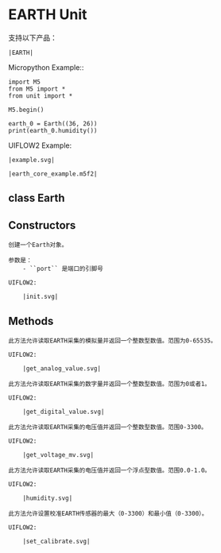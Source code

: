 # EARTH Unit


<!-- .. include:: ../refs/unit.earth.ref -->

支持以下产品：

    |EARTH|


Micropython Example::

    import M5
    from M5 import *
    from unit import *

    M5.begin()

    earth_0 = Earth((36, 26))
    print(earth_0.humidity())


UIFLOW2 Example:

    |example.svg|

<!-- .. only:: builder_html -->

    |earth_core_example.m5f2|


## class Earth


## Constructors


<!-- .. class:: Earth(port) -->

    创建一个Earth对象。

    参数是：
        - ``port`` 是端口的引脚号

    UIFLOW2:

        |init.svg|


## Methods


<!-- .. method:: EARTH.get_analog_value() -->

    此方法允许读取EARTH采集的模拟量并返回一个整数型数值。范围为0-65535。

    UIFLOW2:

        |get_analog_value.svg|


<!-- .. method:: EARTH.get_digital_value() -->

    此方法允许读取EARTH采集的数字量并返回一个整数型数值。范围为0或者1。

    UIFLOW2:

        |get_digital_value.svg|


<!-- .. method:: EARTH.get_voltage_mv() -->

    此方法允许读取EARTH采集的电压值并返回一个整数型数值。范围0-3300。

    UIFLOW2:

        |get_voltage_mv.svg|


<!-- .. method:: EARTH.humidity() -->

    此方法允许读取EARTH采集的电压值并返回一个浮点型数值。范围0.0-1.0。

    UIFLOW2:

        |humidity.svg|


<!-- .. method:: EARTH.set_calibrate() -->

    此方法允许设置校准EARTH传感器的最大（0-3300）和最小值（0-3300）。

    UIFLOW2:

        |set_calibrate.svg|